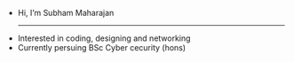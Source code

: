 - Hi, I’m Subham Maharajan
  <hr>
- Interested in coding, designing and networking
- Currently persuing BSc Cyber cecurity (hons)
  



<!---Certifications I have:--->


<!---
Kazaki-sama/Kazaki-sama is a ✨ special ✨ repository because its `README.md` (this file) appears on your GitHub profile.
You can click the Preview link to take a look at your changes.
--->
